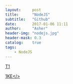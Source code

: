 ```yaml
---
layout:     post
title:      "NodeJS"
subtitle:   "Github"
date:       2017-01-06 11:11
author:     "Asher"
header-img: "nodejs.jpg"
header-mask: 0.3
catalog:    true
tags:
    - NodeJS
---
```


[T1](http://www.zcfy.cc/article/node-js-best-practices-how-to-become-a-better-developer-in-2017-risingstack-2174.html)

[1KE</>](http://1ke.co/course/787)
